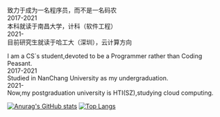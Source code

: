 致力于成为一名程序员，而不是一名码农  
2017-2021  
本科就读于南昌大学，计科（软件工程）  
2021-  
目前研究生就读于哈工大（深圳），云计算方向    


I am a CS`s student,devoted to be a Programmer rather than Coding Peasant.  
2017-2021  
Studied in NanChang University as my undergraduation.  
2021-  
Now,my postgraduation university is  HTI(SZ),studying cloud computing.  
<!---
Syy-99/Syy-99 is a ✨ special ✨ repository because its `README.md` (this file) appears on your GitHub profile.
You can click the Preview link to take a look at your changes.
--->
[![Anurag's GitHub stats](https://github-readme-stats.vercel.app/api?username=Syy-99)](https://github.com/anuraghazra/github-readme-stats)
[![Top Langs](https://github-readme-stats.vercel.app/api/top-langs/?username=Syy-99&layout=compact)](https://github.com/anuraghazra/github-readme-stats)
